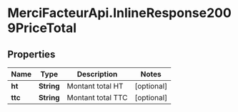 # MerciFacteurApi.InlineResponse2009PriceTotal

## Properties
Name | Type | Description | Notes
------------ | ------------- | ------------- | -------------
**ht** | **String** | Montant total HT | [optional] 
**ttc** | **String** | Montant total TTC | [optional] 

